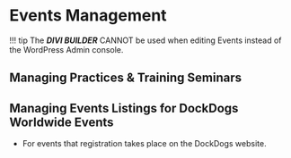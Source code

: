 # Events Management

!!! tip
    The **_DIVI BUILDER_** CANNOT be used when editing Events instead of the WordPress Admin console. 


## Managing Practices & Training Seminars




## Managing Events Listings for DockDogs Worldwide Events

* For events that registration takes place on the DockDogs website.
